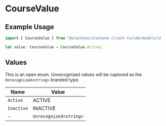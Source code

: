 # CourseValue

## Example Usage

```typescript
import { CourseValue } from "@stackone/stackone-client-ts/sdk/models/shared";

let value: CourseValue = CourseValue.Active;
```

## Values

This is an open enum. Unrecognized values will be captured as the `Unrecognized<string>` branded type.

| Name                   | Value                  |
| ---------------------- | ---------------------- |
| `Active`               | ACTIVE                 |
| `Inactive`             | INACTIVE               |
| -                      | `Unrecognized<string>` |